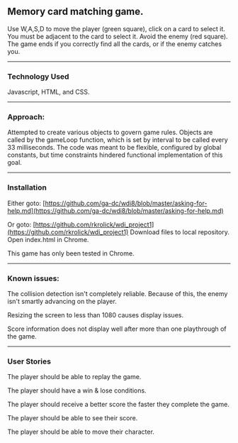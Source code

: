 ## Memory card matching game.

Use W,A,S,D to move the player (green square), click on a card to select it.
You must be adjacent to the card to select it.
Avoid the enemy (red square).
The game ends if you correctly find all the cards, or if the enemy catches you.

---

### Technology Used

Javascript, HTML, and CSS.

---

### Approach:

Attempted to create various objects to govern game rules. Objects are called by the
gameLoop function, which is set by interval to be called every 33 milliseconds.  The
code was meant to be flexible, configured by global constants, but time constraints
hindered functional implementation of this goal.

---

### Installation

Either goto: [https://github.com/ga-dc/wdi8/blob/master/asking-for-help.md](https://github.com/ga-dc/wdi8/blob/master/asking-for-help.md)

Or goto: [https://github.com/rkrolick/wdi_project1](https://github.com/rkrolick/wdi_project1)
Download files to local repository.
Open index.html in Chrome.

This game has only been tested in Chrome.

---

### Known issues:  

The collision detection isn't completely reliable.  Because of this,
the enemy isn't smartly advancing on the player.

Resizing the screen to less than 1080 causes display issues.

Score information does not display well after more than one playthrough of the game.

---

### User Stories

The player should be able to replay the game.

The player should have a win & lose conditions.

The player should receive a better score the faster they complete the game.

The player should be able to see their score.

The  player should be able to move their character.
